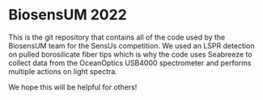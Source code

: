 # BiosensUM 2022

This is the git repository that contains all of the code used by the BiosensUM team for the SensUs competition. We used an LSPR detection on pulled borosilicate fiber tips which is why the code uses Seabreeze to collect data from the OceanOptics USB4000 spectrometer and performs multiple actions on light spectra.

We hope this will be helpful for others! 